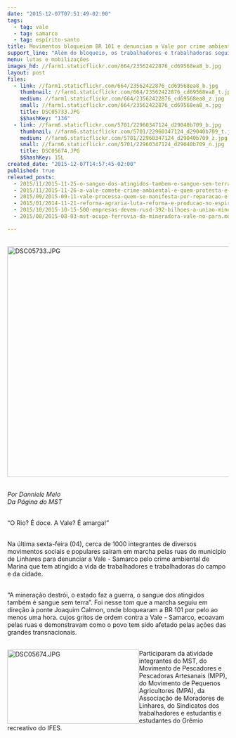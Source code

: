 ```yaml
---
date: "2015-12-07T07:51:49-02:00"
tags:
  - tag: vale
  - tag: samarco
  - tag: espírito-santo
title: Movimentos bloqueiam BR 101 e denunciam a Vale por crime ambiental no ES
support_line: "Além do bloqueio, os trabalhadores e trabalhadoras seguiram em marcha pelas ruas de Linhares afirmando a luta unificada contra o capital."
menu: lutas e mobilizações
images_hd: //farm1.staticflickr.com/664/23562422876_cd69568ea8_b.jpg
layout: post
files:
  - link: //farm1.staticflickr.com/664/23562422876_cd69568ea8_b.jpg
    thumbnail: //farm1.staticflickr.com/664/23562422876_cd69568ea8_t.jpg
    medium: //farm1.staticflickr.com/664/23562422876_cd69568ea8_z.jpg
    small: //farm1.staticflickr.com/664/23562422876_cd69568ea8_n.jpg
    title: DSC05733.JPG
    $$hashKey: "136"
  - link: //farm6.staticflickr.com/5701/22960347124_d29040b709_b.jpg
    thumbnail: //farm6.staticflickr.com/5701/22960347124_d29040b709_t.jpg
    medium: //farm6.staticflickr.com/5701/22960347124_d29040b709_z.jpg
    small: //farm6.staticflickr.com/5701/22960347124_d29040b709_n.jpg
    title: DSC05674.JPG
    $$hashKey: 15L
created_date: "2015-12-07T14:57:45-02:00"
published: true
releated_posts:
  - 2015/11/2015-11-25-o-sangue-dos-atingidos-tambem-e-sangue-sem-terra-disse-juventude-em-solidariedade-a-mariana.md
  - 2015/11/2015-11-26-a-vale-comete-crime-ambiental-e-quem-protesta-e-preso.md
  - 2015/09/2015-09-11-vale-processa-quem-se-manifesta-por-reparacao-e-emprego.md
  - 2015/01/2014-11-21-reforma-agraria-luta-reforma-e-producao-no-espirito-santo.md
  - 2015/10/2015-10-15-500-empresas-devem-rusd-392-bilhoes-a-uniao-mineradora-vale-lidera-o-ranking.md
  - 2015/08/2015-08-03-mst-ocupa-ferrovia-da-mineradora-vale-no-para.md

---
```

<p class="p1"><br />
<img alt="DSC05733.JPG" height="525" src="//farm1.staticflickr.com/664/23562422876_cd69568ea8_b.jpg" width="700" /></p>

<p class="p1"><br />
<em><span class="s1">Por Danniele Melo<br />
Da P&aacute;gina do MST</span></em><span class="s1">&nbsp;</span></p>

<p class="p2"><br />
<span class="s1">&ldquo;O Rio? &Eacute; doce. A Vale? &Eacute; amarga!&rdquo;</span></p>

<p class="p2"><br />
<span class="s1">Na &uacute;ltima sexta-feira (04), cerca de 1000 integrantes de diversos movimentos sociais e populares sa&iacute;ram em marcha pelas ruas do munic&iacute;pio de Linhares&nbsp;para denunciar a Vale - Samarco pelo crime ambiental de Marina que tem atingido a vida de trabalhadores e trabalhadoras do campo e da cidade.&nbsp;</span></p>

<p class="p2"><br />
<span class="s1">&ldquo;A minera&ccedil;&atilde;o destr&oacute;i, o estado faz a guerra, o sangue dos atingidos tamb&eacute;m &eacute; sangue sem terra&rdquo;. Foi nesse tom que a marcha seguiu em dire&ccedil;&atilde;o &agrave; ponte Joaquim Calmon, onde bloquearam a BR 101 por pelo ao menos uma hora. cujos gritos de ordem contra a Vale - Samarco, ecoavam pelas ruas e demonstravam como o povo tem sido afetado pelas a&ccedil;&otilde;es das grandes transnacionais.&nbsp;</span><br />
&nbsp;</p>

<p class="p2"><img alt="DSC05674.JPG" height="169" src="//farm6.staticflickr.com/5701/22960347124_d29040b709_b.jpg" style="float:left" width="300" /><span class="s1">Participaram da atividade integrantes do MST, do Movimento de Pescadores e Pescadoras Artesanais (MPP), do Movimento de Pequenos Agricultores (MPA), da Associa&ccedil;&atilde;o de Moradores de Linhares, do Sindicatos dos trabalhadores e estudantis e estudantes do Gr&ecirc;mio recreativo do IFES.&nbsp;</span></p>
